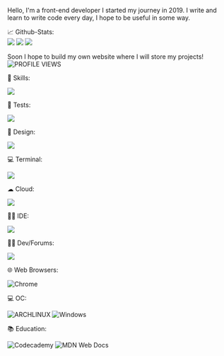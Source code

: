 Hello, I'm a front-end developer
I started my journey in 2019.
I write and learn to write code every day, I hope to be useful in some way.

📈 Github-Stats:<br/>
<img src="https://github-readme-stats.vercel.app/api/top-langs/?username=zemtsow&theme=dark"/>
<img src="https://github-readme-stats.vercel.app/api?username=zemtsow&show_icons=true&theme=dark"/>
<img src="https://github-readme-streak-stats.herokuapp.com/?user=zemtsow"/>

Soon I hope to build my own website where I will store my projects!
![PROFILE VIEWS](https://komarev.com/ghpvc/?username=your-github-zemtsow&theme=dark)

🚀 Skills:<br/>

<img src="https://skillicons.dev/icons?i=md,html,css,sass,js,ts,react,redux,materialui,androidstudio" />

🔔 Tests: <br/>

<img src="https://skillicons.dev/icons?i=jest" />

🎨 Design:<br/>

<img src="https://skillicons.dev/icons?i=figma,blender,threejs,svg" />

💻 Terminal:<br/>

<img src="https://skillicons.dev/icons?i=powershell,bash,git" />

☁ Cloud:<br/>

<img src="https://skillicons.dev/icons?i=heroku,replit,vercel" />

👩‍💻 IDE:<br/>

<img src="https://skillicons.dev/icons?i=vscode" />

🤜🤛 Dev/Forums:<br/>

<img src="https://skillicons.dev/icons?i=stackoverflow,devto" />

🌐 Web Browsers:<br/>

![Chrome](https://img.shields.io/badge/Google_chrome-4285F4?style=for-the-badge&logo=Google-chrome&logoColor=white)

💻 OC:<br/>

![ARCHLINUX](https://img.shields.io/badge/Arch_Linux-1793D1?style=for-the-badge&logo=arch-linux&logoColor=white)
![Windows](https://img.shields.io/badge/Windows-0078D6?style=for-the-badge&logo=windows&logoColor=white)


📚 Education:<br/>

![Codecademy](https://img.shields.io/badge/Codecademy-FFF0E5?style=for-the-badge&logo=codecademy&logoColor=1F243A)
![MDN Web Docs](https://img.shields.io/badge/MDN_Web_Docs-black?style=for-the-badge&logo=mdnwebdocs&logoColor=white)

